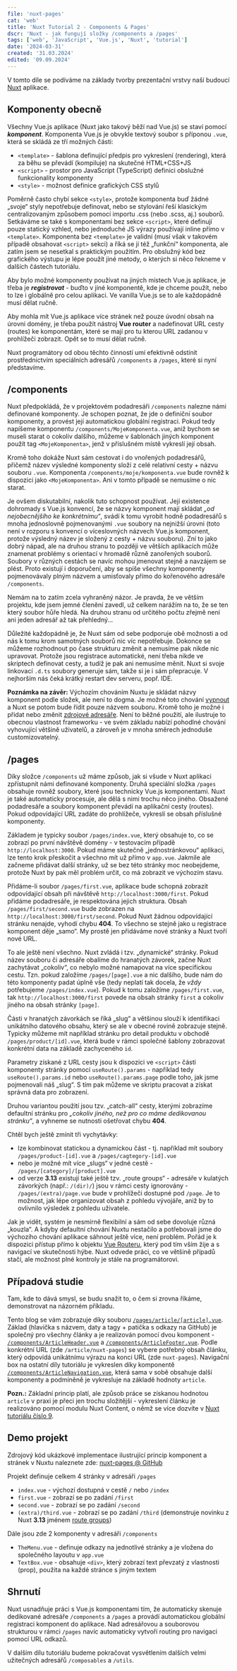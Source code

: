 ```yaml
---
file: 'nuxt-pages'
cat: 'web'
title: 'Nuxt Tutorial 2 - Components & Pages'
dscr: 'Nuxt - jak fungují složky /components a /pages'
tags: ['web', 'JavaScript', 'Vue.js', 'Nuxt', 'tutorial']
date: '2024-03-31'
created: '31.03.2024'
edited: '09.09.2024'
---
```


V tomto díle se podíváme na základy tvorby prezentační vrstvy naší budoucí [Nuxt](https://nuxt.com/) aplikace.

## Komponenty obecně

Všechny Vue.js aplikace (Nuxt jako takový běží nad Vue.js) se staví pomocí **_komponent_**. Komponenta Vue.js je obvykle textový soubor s příponou `.vue`, která se skládá ze tří možných části:
- `<template>` - šablona definující předpis pro vykreslení (rendering), která za běhu se převádí (kompiluje) na skutečné HTML+CSS+JS
- `<script>` - prostor pro JavaScript (TypeScript) definici obslužné funkcionality komponenty
- `<style>` - možnost definice grafických CSS stylů

Poměrně často chybí sekce `<style>`, protože komponenta buď žádné „svoje“ styly nepotřebuje definovat, nebo se stylování řeší klasickým centralizovaným způsobem pomocí importu .css (nebo .scss, aj.) souborů. Setkáváme se také s komponentami bez sekce `<script>`, které definují pouze statický vzhled, nebo jednoduché JS výrazy používají inline přímo v `<template>`. Komponenta bez `<template>` je validní (musí však v takovém případě obsahovat `<script>` sekci) a říká se jí též „funkční“ komponenta, ale zatím jsem se nesetkal s praktickým použitím. Pro obslužný kód bez grafického výstupu je lépe použít jiné metody, o kterých si něco řekneme v dalších částech tutoriálu.

Aby bylo možné komponenty používat na jiných místech Vue.js aplikace, je třeba je **_registrovat_** - buďto v jiné komponentě, kde je chceme použít, nebo to lze i globálně pro celou aplikaci. Ve vanilla Vue.js se to ale každopádně musí dělat ručně.

Aby mohla mít Vue.js aplikace více stránek než pouze úvodní obsah na úrovni domény, je třeba použít nástroj **Vue router** a nadefinovat URL cesty (routes) ke komponentám, které se mají pro tu kterou URL zadanou v prohlížeči zobrazit. Opět se to musí dělat ručně.

Nuxt programátory od obou těchto činností umí efektivně odstínit prostřednictvím speciálních adresářů `/components` a `/pages`, které si nyní představíme.

## /components

Nuxt předpokládá, že v projektovém podadresáři `/components` nalezne námi definované komponenty. Je schopen poznat, že jde o definiční soubor komponenty, a provést její automatickou globální registraci. Pokud tedy napíšeme komponentu `/components/MojeKomponenta.vue`, aniž bychom se museli starat o cokoliv dalšího, můžeme v šablonách jiných komponent použít tag `<MojeKomponenta>`, jenž v příslušném místě vykreslí její obsah.

Kromě toho dokáže Nuxt sám cestovat i do vnořených podadresářů, přičemž název výsledné komponenty složí z celé relativní cesty + názvu souboru `.vue`. Komponenta `/components/moje/komponenta.vue` bude rovněž k dispozici jako `<MojeKomponenta>`. Ani v tomto případě se nemusíme o nic starat.

Je ovšem diskutabilní, nakolik tuto schopnost používat. Její existence dohromady s Vue.js konvencí, že se názvy komponent mají skládat _„od nejobecnějšího ke konkrétnímu“_, svádí k tomu vyrobit hodně podadresářů s mnoha jednoslovně pojmenovanými `.vue` soubory na nejnižší úrovni (toto není v rozporu s konvencí o víceslovných názvech Vue.js komponent, protože výsledný název je složený z cesty + názvu souboru). Zní to jako dobrý nápad, ale na druhou stranu to později ve větších aplikacích může znamenat problémy s orientací v hromadě různě zanořených souborů. Soubory v různých cestách se navíc mohou jmenovat stejně a navzájem se plést. Proto existují i doporučení, aby se spíše všechny komponenty pojmenovávaly plným názvem a umisťovaly přímo do kořenového adresáře `/components`. 

Nemám na to zatím zcela vyhraněný názor. Je pravda, že ve větším projektu, kde jsem jemné členění zavedl, už celkem narážím na to, že se ten který soubor hůře hledá. Na druhou stranu od určitého počtu zřejmě není ani jeden adresář až tak přehledný...

Důležité každopádně je, že Nuxt sám od sebe podporuje obě možnosti a od nás k tomu krom samotných souborů nic víc nepotřebuje. Dokonce se můžeme rozhodnout po čase strukturu změnit a nemusíme pak nikde nic upravovat. Protože jsou registrace automatické, není třeba nikde ve skriptech definovat cesty, a tudíž je pak ani nemusíme měnit. Nuxt si svoje linkovací `.d.ts` soubory generuje sám, takže si je i sám přepracuje. V nejhorším nás čeká krátký restart dev serveru, popř. IDE.

**Poznámka na závěr:** Výchozím chováním Nuxtu je skládat názvy komponent podle složek, ale není to dogma. Je možné toto chování [vypnout](https://nuxt.com/docs/guide/directory-structure/components#component-names) a Nuxt se potom bude řídit pouze názvem souboru. Kromě toho je možné i přidat nebo změnit [zdrojové adresáře](https://nuxt.com/docs/guide/directory-structure/components#custom-directories). Není to běžné použití, ale ilustruje to obecnou vlastnost frameworku - ve svém základu nabízí pohodlné chování vyhovující většině uživatelů, a zároveň je v mnoha směrech jednoduše customizovatelný.

## /pages

Díky složce `/components` už máme způsob, jak si všude v Nuxt aplikaci zpřístupnit námi definované komponenty. Druhá speciální složka `/pages` obsahuje rovněž soubory, které jsou technicky Vue.js komponentami. Nuxt je také automaticky procesuje, ale dělá s nimi trochu něco jiného. Obsažené podadresáře a soubory komponent převádí na aplikační cesty (routes). Pokud odpovídající URL zadáte do prohlížeče, vykreslí se obsah příslušné komponenty.

Základem je typicky soubor `/pages/index.vue`, který obsahuje to, co se zobrazí po první návštěvě domény - v testovacím případě `http://localhost:3000`. Pokud máme skutečně „jednostránkovou“ aplikaci, lze tento krok přeskočit a všechno mít už přímo v `app.vue`. Jakmile ale začneme přidávat další stránky, už se bez této stránky moc neobejdeme, protože Nuxt by pak měl problém určit, co má zobrazit ve výchozím stavu.

Přidáme-li soubor `/pages/first.vue`, aplikace bude schopná zobrazit odpovídající obsah při návštěvě `http://localhost:3000/first`. Pokud přidáme podadresáře, je respektována jejich struktura. Obsah `/pages/first/second.vue` bude zobrazen na `http://localhost:3000/first/second`. Pokud Nuxt žádnou odpovídající stránku nenajde, vyhodí chybu **404**. To všechno se stejně jako u registrace komponent děje „samo“. My prostě jen přidáváme nové stránky a Nuxt tvoří nové URL.

To ale ještě není všechno. Nuxt zvládá i tzv. „dynamické“ stránky. Pokud název souboru či adresáře obalíme do hranatých závorek, začne Nuxt zachytávat „cokoliv“, co nebylo možné namapovat na více specifickou cestu. Tzn. pokud založíme `/pages/[page].vue` a nic dalšího, bude nám do této komponenty padat úplně vše (tedy neplatí tak docela, že _vždy_ potřebujeme `/pages/index.vue`). Pokud k tomu založíme `/pages/first.vue`, tak `http://localhost:3000/first` povede na obsah stránky `first` a cokoliv jiného na obsah stránky `[page]`.

Části v hranatých závorkách se říká „slug“ a většinou slouží k identifikaci unikátního datového obsahu, který se ale v obecné rovině zobrazuje stejně. Typicky můžeme mít například stránku pro detail produktu v obchodě `/pages/product/[id].vue`, která bude v rámci společné šablony zobrazovat konkrétní data na základě zachyceného `id`. 

Parametry získané z URL cesty jsou k dispozici ve `<script>` části komponenty stránky pomocí `useRoute().params` - například tedy `useRoute().params.id` nebo `useRoute().params.page` podle toho, jak jsme pojmenovali náš „slug“. S tím pak můžeme ve skriptu pracovat a získat správná data pro zobrazení.

Druhou variantou použití jsou tzv. „catch-all“ cesty, kterými zobrazíme defaultní stránku pro _„cokoliv jiného, než pro co máme dedikovanou stránku“_, a vyhneme se nutnosti ošetřovat chybu **404**.

Chtěl bych ještě zmínit tři vychytávky:
- lze kombinovat statickou a dynamickou část - tj. například mít soubory `/pages/product-[id].vue` a `/pages/cagtegory-[id].vue`
- nebo je možné mít více „slugs“ v jedné cestě - `/pages/[category]/[product].vue`
- od verze **3.13** existují také ještě tzv. „route groups“ - adresáře v kulatých závorkých (např.: `/(dir)/`) jsou v rámci cesty ignorovány - `/pages/(extra)/page.vue` bude v prohlížeči dostupné pod `/page`. Je to možnost, jak lépe organizovat obsah z pohledu vývojáře, aniž by to ovlivnilo výsledek z pohledu uživatele.

Jak je vidět, systém je nesmírně flexibilní a sám od sebe dovoluje různá „kouzla“. A kdyby defaultní chování Nuxtu nestačilo a potřebovali jsme do výchozího chování aplikace sáhnout ještě více, není problém. Pořád je k dispozici přístup přímo k objektu [Vue Routeru](https://nuxt.com/docs/api/composables/use-router), který pod tím vším žije a s navigací ve skutečnosti hýbe. Nuxt odvede práci, co ve většině případů stačí, ale možnost plné kontroly je stále na programátorovi.

## Případová studie

Tam, kde to dává smysl, se budu snažit to, o čem si zrovna říkáme, demonstrovat na názorném příkladu.

Tento blog se vám zobrazuje díky souboru [`/pages/article/[article].vue`](https://github.com/AloisSeckar/master-coda/blob/master/pages/article/%5Barticle%5D.vue). Základ (hlavička s názvem, daty a tagy + patička s odkazy na GitHub) je společný pro všechny články a je realizován pomocí dvou komponent - [`/components/ArticleHeader.vue`](https://github.com/AloisSeckar/master-coda/blob/master/components/ArticleHeader.vue) a [`/components/ArticleFooter.vue`](https://github.com/AloisSeckar/master-coda/blob/master/components/ArticleFooter.vue). Podle konkrétní URL (zde `/article/nuxt-pages`) se vybere potřebný obsah článku, který odpovídá unikátnímu výrazu na konci URL (zde `nuxt-pages`). Navigační box na ostatní díly tutoriálu je vykreslen díky komponentě [`/components/ArticleNavigation.vue`](https://github.com/AloisSeckar/master-coda/blob/master/components/ArticleNavigation.vue), která sama v sobě obsahuje další komponenty a podmíněně je vykresluje na základě hodnoty `article`.

**Pozn.:** Základní princip platí, ale způsob práce se získanou hodnotou `article` v praxi je přeci jen trochu složitější - vykreslení článku je realizováno pomocí modulu Nuxt Content, o němž se více dozvíte v [Nuxt tutoriálu číslo 9](/article/nuxt-content).

## Demo projekt

Zdrojový kód ukázkové implementace ilustrující princip komponent a stránek v Nuxtu naleznete zde:
[nuxt-pages @ GitHub](https://github.com/AloisSeckar/demos-nuxt/tree/main/nuxt-pages)

Projekt definuje celkem 4 stránky v adresáři `/pages`
- `index.vue` - výchozí dostupná v cestě `/` nebo `/index`
- `first.vue` - zobrazí se po zadání `/first`
- `second.vue` - zobrazí se po zadání `/second`
- `(extra)/third.vue` - zobrazí se po zadání `/third` (demonstruje novinku z Nuxt **3.13** jménem [route groups](https://nuxt.com/docs/guide/directory-structure/pages#route-groups))

Dále jsou zde 2 komponenty v adresáři `/components`
- `TheMenu.vue` - definuje odkazy na jednotlivé stránky a je vložena do společného layoutu v `app.vue`
- `TextBox.vue` - obsahuje `<div>`, který zobrazí text převzatý z vlastnosti (prop), použita na každé stránce s jiným textem

## Shrnutí

Nuxt usnadňuje práci s Vue.js komponentami tím, že automaticky skenuje dedikované adresáře `/components` a `/pages` a provádí automatickou globální registraci komponent do aplikace. Nad adresářovou a souborovou strukturou v rámci `/pages` navíc automaticky vytvoří routing pro navigaci pomocí URL odkazů.

V dalším dílu tutoriálu budeme pokračovat vysvětlením dalších velmi užitečných adresářů `/composables` a `/utils`.

